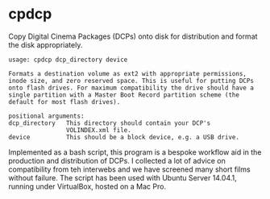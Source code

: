 # cpdcp
Copy Digital Cinema Packages (DCPs) onto disk for distribution and format the disk appropriately.

    usage: cpdcp dcp_directory device

    Formats a destination volume as ext2 with appropriate permissions,
    inode size, and zero reserved space. This is useful for putting DCPs
    onto flash drives. For maximum compatibility the drive should have a
    single partition with a Master Boot Record partition scheme (the
    default for most flash drives).

    positional arguments:
    dcp_directory   This directory should contain your DCP's
                    VOLINDEX.xml file.
    device          This should be a block device, e.g. a USB drive.

Implemented as a bash script, this program is a bespoke workflow aid in the production and distribution of DCPs. I collected a lot of advice on compatibility from teh interwebs and we have screened many short films without failure. The script has been used with Ubuntu Server 14.04.1, running under VirtualBox, hosted on a Mac Pro.
